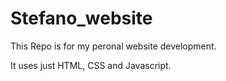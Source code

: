 # Stefano_website

This Repo is for my peronal website development.

It uses just HTML, CSS and Javascript.
